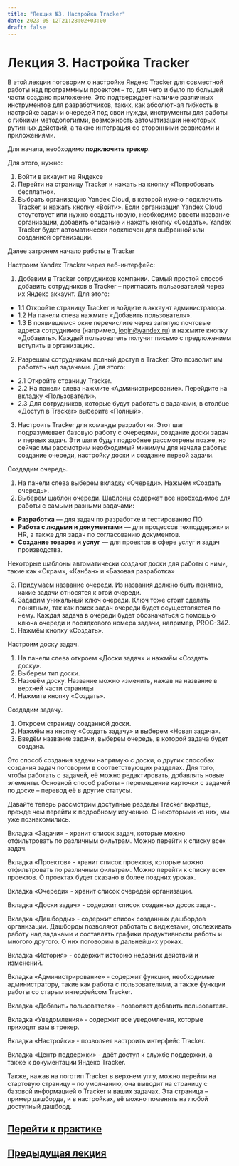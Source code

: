 ```yaml
---
title: "Лекция №3. Настройка Tracker"
date: 2023-05-12T21:28:02+03:00
draft: false
---
```

# **Лекция 3. Настройка Tracker**

В этой лекции поговорим о настройке Яндекс Tracker для совместной работы над программным проектом – то, для чего и было по большей части создано приложение. Это подтверждает наличие различных инструментов для разработчиков, таких, как абсолютная гибкость в настройке задач и очередей под свои нужды, инструменты для работы с гибкими методологиями, возможность автоматизации некоторых рутинных действий, а также интеграция со сторонними сервисами и приложениями.

Для начала, необходимо **подключить трекер**.

Для этого, нужно:

1.	Войти в аккаунт на Яндексе
2.	Перейти на страницу Tracker и нажать на кнопку «Попробовать бесплатно».
3.	Выбрать организацию Yandex Cloud, в которой нужно подключить Tracker, и нажать кнопку «Войти». Если организация Yandex Cloud отсутствует или нужно создать новую, необходимо ввести название организации, добавить описание и нажать кнопку «Создать». Yandex Tracker будет автоматически подключен для выбранной или созданной организации.

Далее затронем начало работы в Tracker

Настроим Yandex Tracker через веб-интерфейс:

1.	Добавим в Tracker сотрудников компании.
Самый простой способ добавить сотрудников в Tracker – пригласить пользователей через их Яндекс аккаунт. Для этого:
- 1.1	Откройте страницу Tracker и войдите в аккаунт администратора.
- 1.2	На панели слева нажмите «Добавить пользователя».
- 1.3	В появившемся окне перечислите через запятую почтовые адреса сотрудников (например, login@yandex.ru) и нажмите кнопку «Добавить». Каждый пользователь получит письмо с предложением вступить в организацию.

2.	Разрешим сотрудникам полный доступ в Tracker.
Это позволит им работать над задачами. Для этого:
- 2.1	Откройте страницу Tracker.
- 2.2	На панели слева нажмите «Администрирование». Перейдите на вкладку «Пользователи».
- 2.3	Для сотрудников, которые будут работать с задачами, в столбце «Доступ в Tracker» выберите «Полный».
3.	Настроить Tracker для команды разработки.
Этот шаг подразумевает базовую работу с очередями, создание доски задач и первых задач. Эти шаги будут подробнее рассмотрены позже, но сейчас мы рассмотрим необходимый минимум для начала работы: создание очереди, настройку доски и создание первой задачи.


Создадим очередь.
1.	На панели слева выберем вкладку «Очереди». Нажмём «Создать очередь».
2.	Выберем шаблон очереди. Шаблоны содержат все необходимое для работы с самыми разными задачами:
-	**Разработка** — для задач по разработке и тестированию ПО.
-	**Работа с людьми и документами** — для процессов техподдержки и HR, а также для задач по согласованию документов.
-	**Создание товаров и услуг** — для проектов в сфере услуг и задач производства.

Некоторые шаблоны автоматически создают доски для работы с ними, такие как «Скрам», «Канбан» и «Базовая разработка»

3.	Придумаем название очереди. Из названия должно быть понятно, какие задачи относятся к этой очереди.
4.	Зададим уникальный ключ очереди. Ключ тоже стоит сделать понятным, так как поиск задач очереди будет осуществляется по нему. Каждая задача в очереди будет обозначаться с помощью ключа очереди и порядкового номера задачи, например, PROG-342.
5.	Нажмём кнопку «Создать».


Настроим доску задач.

1.	На панели слева откроем «Доски задач» и нажмём «Создать доску».
2.	Выберем тип доски.
3.	Назовём доску. Название можно изменить, нажав на название в верхней части страницы
4.	Нажмите кнопку «Создать».


Создадим задачу.

1.	Откроем страницу созданной доски.
2.	Нажмём на кнопку «Создать задачу» и выберем «Новая задача».
3.	Введём название задачи, выберем очередь, в которой задача будет создана.

Это способ создания задачи напрямую с доски, о других способах создания задач поговорим в соответствующих разделах. Для того, чтобы работать с задачей, её можно редактировать, добавлять новые элементы. Основной способ работы – перемещение карточки с задачей по доске – перевод её в другие статусы.

Давайте теперь рассмотрим доступные разделы Tracker вкратце, прежде чем перейти к подробному изучению. С некоторыми из них, мы уже познакомились.

Вкладка «Задачи» - хранит список задач, которые можно отфильтровать по различным фильтрам. Можно перейти к списку всех задач.

Вкладка «Проектов» - хранит список проектов, которые можно отфильтровать по различным фильтрам. Можно перейти к списку всех проектов. О проектах будет сказано в более поздних уроках.

Вкладка «Очереди» - хранит список очередей организации.

Вкладка «Доски задач» - содержит список созданных досок задач.

Вкладка «Дашборды» - содержит список созданных дашбордов организации. Дашборды позволяют работать с виджетами, отслеживать работу над задачами и составлять графики продуктивности работы и многого другого. О них поговорим в дальнейших уроках.

Вкладка «История» - содержит историю недавних действий и изменений.

Вкладка «Администрирование» - содержит функции, необходимые администратору, такие как работа с пользователями, а также функции работы со старым интерфейсом Tracker.

Вкладка «Добавить пользователя» - позволяет добавить пользователя.

Вкладка «Уведомления» - содержит все уведомления, которые приходят вам в трекер.

Вкладка «Настройки» - позволяет настроить интерфейс Tracker.

Вкладка «Центр поддержки» - даёт доступ к службе поддержки, а также к документации Яндекс Tracker.

Также, нажав на логотип Tracker в верхнем углу, можно перейти на стартовую страницу – по умолчанию, она выводит на страницу с базовой информацией о Tracker и ваших задачах. Эта страница – пример дашборда, и в настройках, её можно поменять на любой доступный дашборд.

## [Перейти к практике](/практики/практика_1/)
## [Предыдущая лекция](/лекции/лекция_2/)
